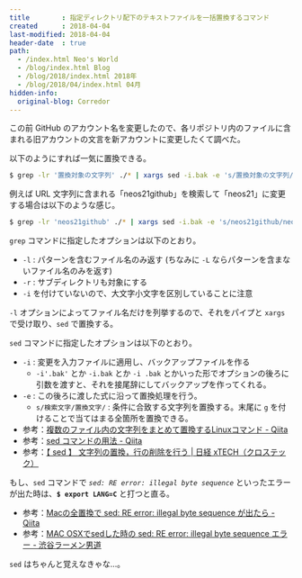 ```yaml
---
title        : 指定ディレクトリ配下のテキストファイルを一括置換するコマンド
created      : 2018-04-04
last-modified: 2018-04-04
header-date  : true
path:
  - /index.html Neo's World
  - /blog/index.html Blog
  - /blog/2018/index.html 2018年
  - /blog/2018/04/index.html 04月
hidden-info:
  original-blog: Corredor
---
```


この前 GitHub のアカウント名を変更したので、各リポジトリ内のファイルに含まれる旧アカウントの文言を新アカウントに変更したくて調べた。

以下のようにすれば一気に置換できる。

```bash
$ grep -lr '置換対象の文字列' ./* | xargs sed -i.bak -e 's/置換対象の文字列/置換後の文字列/g'
```

例えば URL 文字列に含まれる「neos21github」を検索して「neos21」に変更する場合は以下のような感じ。

```bash
$ grep -lr 'neos21github' ./* | xargs sed -i.bak -e 's/neos21github/neos21/g'
```

`grep` コマンドに指定したオプションは以下のとおり。

- `-l` : パターンを含むファイル名のみ返す (ちなみに `-L` ならパターンを含まないファイル名のみを返す)
- `-r` : サブディレクトリも対象にする
- `-i` を付けていないので、大文字小文字を区別していることに注意

`-l` オプションによってファイル名だけを列挙するので、それをパイプと `xargs` で受け取り、`sed` で置換する。

`sed` コマンドに指定したオプションは以下のとおり。

- `-i` : 変更を入力ファイルに適用し、バックアップファイルを作る
  - `-i'.bak'` とか `-i.bak` とか `-i .bak` とかいった形でオプションの後ろに引数を渡すと、それを接尾辞にしてバックアップを作ってくれる。
- `-e` : この後ろに渡した式に沿って置換処理を行う。
  - `s/検索文字/置換文字/` : 条件に合致する文字列を置換する。末尾に `g` を付けることで当てはまる全箇所を置換できる。
- 参考：[複数のファイル内の文字列をまとめて置換するLinuxコマンド - Qiita](https://qiita.com/kkyouhei/items/b4ff839a2f36ba194df3)
- 参考：[sed コマンドの用法 - Qiita](https://qiita.com/b4b4r07/items/d26e84554874dd156b82)
- 参考：[【 sed 】 文字列の置換，行の削除を行う | 日経 xTECH（クロステック）](http://tech.nikkeibp.co.jp/it/article/COLUMN/20060227/230879/)

もし、`sed` コマンドで _`sed: RE error: illegal byte sequence`_ といったエラーが出た時は、__`$ export LANG=C`__ と打つと直る。

- 参考：[Macの全置換で sed: RE error: illegal byte sequence が出たら - Qiita](https://qiita.com/pman-kenji/items/2749d78d407fe4015872)
- 参考：[MAC OSXでsedした時の sed: RE error: illegal byte sequence エラー - 渋谷ラーメン男道](http://daybysay.hatenablog.com/entry/2016/01/13/235921)

`sed` はちゃんと覚えなきゃな…。
